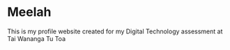 # Meelah
This is my profile website created for my Digital Technology assessment at Tai Wananga Tu Toa
